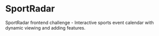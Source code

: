 # SportRadar
SportRadar frontend challenge - Interactive sports event calendar with dynamic viewing and adding features.
